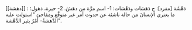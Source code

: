 
[[دهشة]] : دَهْشَة [مفرد]: ج دَهَشات ودَهْشات:
1- اسم مرَّة من دهَشَ.
2- حيرة، ذهول؛ ما يعتري الإنسانَ من حالة ناشئة عن حدوث أمر غير متوقَّع ومفاجئ "استولت عليه الدَّهشةُ- أَمْرٌ يثير الدَّهْشة".